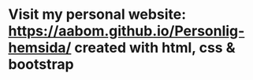 # Visit my personal website: https://aabom.github.io/Personlig-hemsida/ created with html, css & bootstrap
